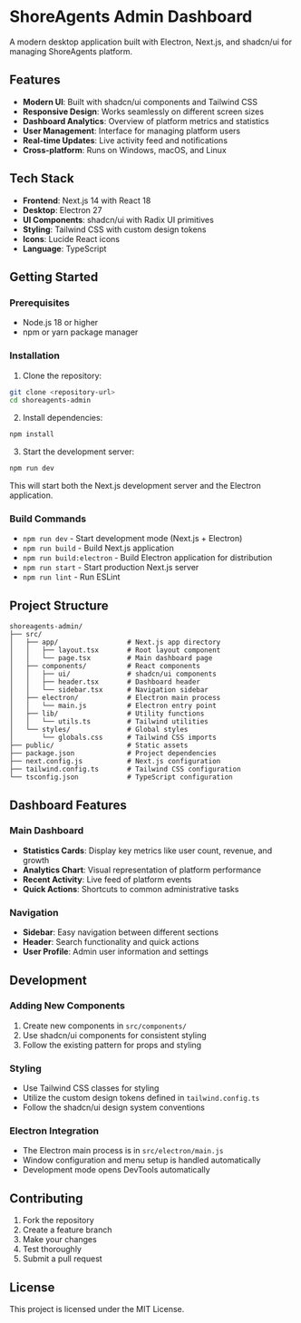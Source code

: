 # ShoreAgents Admin Dashboard

A modern desktop application built with Electron, Next.js, and shadcn/ui for managing ShoreAgents platform.

## Features

- **Modern UI**: Built with shadcn/ui components and Tailwind CSS
- **Responsive Design**: Works seamlessly on different screen sizes
- **Dashboard Analytics**: Overview of platform metrics and statistics
- **User Management**: Interface for managing platform users
- **Real-time Updates**: Live activity feed and notifications
- **Cross-platform**: Runs on Windows, macOS, and Linux

## Tech Stack

- **Frontend**: Next.js 14 with React 18
- **Desktop**: Electron 27
- **UI Components**: shadcn/ui with Radix UI primitives
- **Styling**: Tailwind CSS with custom design tokens
- **Icons**: Lucide React icons
- **Language**: TypeScript

## Getting Started

### Prerequisites

- Node.js 18 or higher
- npm or yarn package manager

### Installation

1. Clone the repository:
```bash
git clone <repository-url>
cd shoreagents-admin
```

2. Install dependencies:
```bash
npm install
```

3. Start the development server:
```bash
npm run dev
```

This will start both the Next.js development server and the Electron application.

### Build Commands

- `npm run dev` - Start development mode (Next.js + Electron)
- `npm run build` - Build Next.js application
- `npm run build:electron` - Build Electron application for distribution
- `npm run start` - Start production Next.js server
- `npm run lint` - Run ESLint

## Project Structure

```
shoreagents-admin/
├── src/
│   ├── app/                 # Next.js app directory
│   │   ├── layout.tsx       # Root layout component
│   │   └── page.tsx         # Main dashboard page
│   ├── components/          # React components
│   │   ├── ui/              # shadcn/ui components
│   │   ├── header.tsx       # Dashboard header
│   │   └── sidebar.tsx      # Navigation sidebar
│   ├── electron/            # Electron main process
│   │   └── main.js          # Electron entry point
│   ├── lib/                 # Utility functions
│   │   └── utils.ts         # Tailwind utilities
│   └── styles/              # Global styles
│       └── globals.css      # Tailwind CSS imports
├── public/                  # Static assets
├── package.json             # Project dependencies
├── next.config.js           # Next.js configuration
├── tailwind.config.ts       # Tailwind CSS configuration
└── tsconfig.json            # TypeScript configuration
```

## Dashboard Features

### Main Dashboard
- **Statistics Cards**: Display key metrics like user count, revenue, and growth
- **Analytics Chart**: Visual representation of platform performance
- **Recent Activity**: Live feed of platform events
- **Quick Actions**: Shortcuts to common administrative tasks

### Navigation
- **Sidebar**: Easy navigation between different sections
- **Header**: Search functionality and quick actions
- **User Profile**: Admin user information and settings

## Development

### Adding New Components

1. Create new components in `src/components/`
2. Use shadcn/ui components for consistent styling
3. Follow the existing pattern for props and styling

### Styling

- Use Tailwind CSS classes for styling
- Utilize the custom design tokens defined in `tailwind.config.ts`
- Follow the shadcn/ui design system conventions

### Electron Integration

- The Electron main process is in `src/electron/main.js`
- Window configuration and menu setup is handled automatically
- Development mode opens DevTools automatically

## Contributing

1. Fork the repository
2. Create a feature branch
3. Make your changes
4. Test thoroughly
5. Submit a pull request

## License

This project is licensed under the MIT License. 